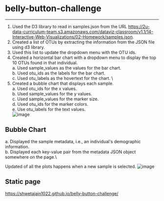 # belly-button-challenge
------------------------------------------

1. Used the D3 library to read in samples.json from the URL https://2u-data-curriculum-team.s3.amazonaws.com/dataviz-classroom/v1.1/14-Interactive-Web-Visualizations/02-Homework/samples.json.
2. Created a list of OTUs by extracting the information from the JSON file using d3 library.
3. Used this list to update the dropdown menu with the OTU ids.
4. Created a horizontal bar chart with a dropdown menu to display the top 10 OTUs found in that individual. \
a. Used sample_values as the values for the bar chart. \
b. Used otu_ids as the labels for the bar chart. \
c. Used otu_labels as the hovertext for the chart. \
5. Created a bubble chart that displays each sample. \
a. Used otu_ids for the x values. \
b. Used sample_values for the y values. \
c. Used sample_values for the marker size. \
d. Used otu_ids for the marker colors. \
e. Use otu_labels for the text values. \
![image](https://user-images.githubusercontent.com/40103518/229263226-051231c7-0582-414e-9457-22bb9502e0fc.png)

Bubble Chart
--------------------------
a. Displayed the sample metadata, i.e., an individual's demographic information. \
b. Displayed each key-value pair from the metadata JSON object somewhere on the page.\

Updated of all the plots happens when a new sample is selected. 
![image](https://user-images.githubusercontent.com/40103518/229263297-fe86703a-ad82-4375-a5ea-11a904b47bbf.png)


Static page
------------------------
https://shwetajain1022.github.io/belly-button-challenge/ 
